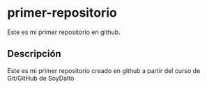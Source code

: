 # primer-repositorio
Este es mi primer repositorio en github.
## Descripción
Este es mi primer repositorio creado en github a partir del curso de Git/GitHub de SoyDalto
